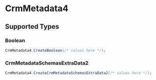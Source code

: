 # CrmMetadata4


## Supported Types

### Boolean

```csharp
CrmMetadata4.CreateBoolean(/* values here */);
```

### CrmMetadataSchemasExtraData2

```csharp
CrmMetadata4.CreateCrmMetadataSchemasExtraData2(/* values here */);
```
